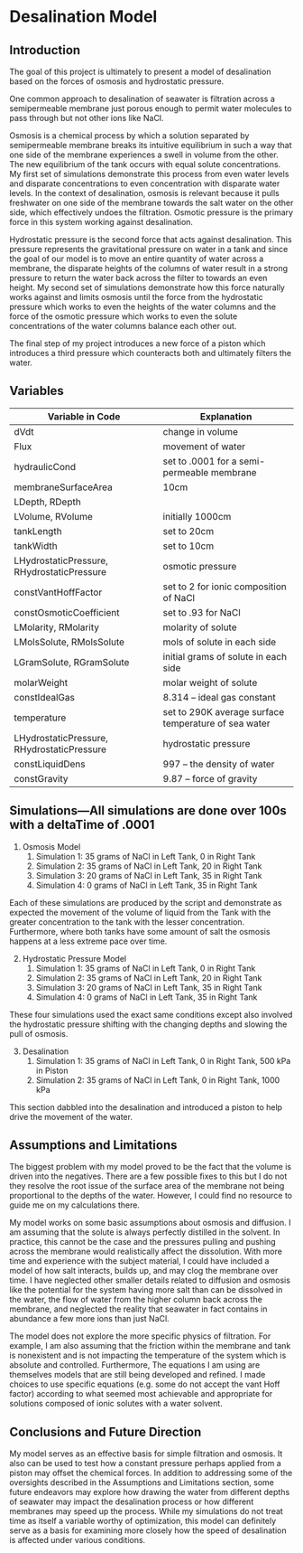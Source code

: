 # Desalination Model

## Introduction

The goal of this project is ultimately to present a model of desalination based on the forces of osmosis and hydrostatic pressure.

One common approach to desalination of seawater is filtration across a semipermeable membrane just porous enough to permit water molecules to pass through but not other ions like NaCl.

Osmosis is a chemical process by which a solution separated by semipermeable membrane breaks its intuitive equilibrium in such a way that one side of the membrane experiences a swell in volume from the other. The new equilibrium of the tank occurs with equal solute concentrations. My first set of simulations demonstrate this process from even water levels and disparate concentrations to even concentration with disparate water levels. In the context of desalination, osmosis is relevant because it pulls freshwater on one side of the membrane towards the salt water on the other side, which effectively undoes the filtration. Osmotic pressure is the primary force in this system working against desalination.

Hydrostatic pressure is the second force that acts against desalination. This pressure represents the gravitational pressure on water in a tank and since the goal of our model is to move an entire quantity of water across a membrane, the disparate heights of the columns of water result in a strong pressure to return the water back across the filter to towards an even height. My second set of simulations demonstrate how this force naturally works against and limits osmosis until the force from the hydrostatic pressure which works to even the heights of the water columns and the force of the osmotic pressure which works to even the solute concentrations of the water columns balance each other out.

The final step of my project introduces a new force of a piston which introduces a third pressure which counteracts both and ultimately filters the water.

## Variables

| Variable in Code | Explanation |
| --- | --- |
| dVdt | change in volume |
| Flux | movement of water |
| hydraulicCond | set to .0001 for a semi-permeable membrane |
| membraneSurfaceArea | 10cm |
| LDepth, RDepth |   |
| LVolume, RVolume | initially 1000cm |
| tankLength | set to 20cm |
| tankWidth | set to 10cm |
| LHydrostaticPressure, RHydrostaticPressure | osmotic pressure |
| constVantHoffFactor | set to 2 for ionic composition of NaCl |
| constOsmoticCoefficient | set to .93 for NaCl |
| LMolarity, RMolarity | molarity of solute |
| LMolsSolute, RMolsSolute | mols of solute in each side |
| LGramSolute, RGramSolute | initial grams of solute in each side |
| molarWeight | molar weight of solute |
| constIdealGas | 8.314 – ideal gas constant |
| temperature | set to 290K average surface temperature of sea water |
| LHydrostaticPressure, RHydrostaticPressure |  hydrostatic pressure |
| constLiquidDens | 997 – the density of water |
| constGravity | 9.87 – force of gravity |

## Simulations—All simulations are done over 100s with a deltaTime of .0001

1. Osmosis Model
   1. Simulation 1: 35 grams of NaCl in Left Tank, 0 in Right Tank
   2. Simulation 2: 35 grams of NaCl in Left Tank, 20 in Right Tank
   3. Simulation 3: 20 grams of NaCl in Left Tank, 35 in Right Tank
   4. Simulation 4: 0 grams of NaCl in Left Tank, 35 in Right Tank

Each of these simulations are produced by the script and demonstrate as expected the movement of the volume of liquid from the Tank with the greater concentration to the tank with the lesser concentration. Furthermore, where both tanks have some amount of salt the osmosis happens at a less extreme pace over time.

2. Hydrostatic Pressure Model
   1. Simulation 1: 35 grams of NaCl in Left Tank, 0 in Right Tank
   2. Simulation 2: 35 grams of NaCl in Left Tank, 20 in Right Tank
   3. Simulation 3: 20 grams of NaCl in Left Tank, 35 in Right Tank
   4. Simulation 4: 0 grams of NaCl in Left Tank, 35 in Right Tank

These four simulations used the exact same conditions except also involved the hydrostatic pressure shifting with the changing depths and slowing the pull of osmosis.

3. Desalination
   1. Simulation 1: 35 grams of NaCl in Left Tank, 0 in Right Tank, 500 kPa in Piston
   2. Simulation 2: 35 grams of NaCl in Left Tank, 0 in Right Tank, 1000 kPa

This section dabbled into the desalination and introduced a piston to help drive the movement of the water.

## Assumptions and Limitations

The biggest problem with my model proved to be the fact that the volume is driven into the negatives. There are a few possible fixes to this but I do not they resolve the root issue of the surface area of the membrane not being proportional to the depths of the water. However, I could find no resource to guide me on my calculations there.

My model works on some basic assumptions about osmosis and diffusion. I am assuming that the solute is always perfectly distilled in the solvent. In practice, this cannot be the case and the pressures pulling and pushing across the membrane would realistically affect the dissolution. With more time and experience with the subject material, I could have included a model of how salt interacts, builds up, and may clog the membrane over time. I have neglected other smaller details related to diffusion and osmosis like the potential for the system having more salt than can be dissolved in the water, the flow of water from the higher column back across the membrane, and neglected the reality that seawater in fact contains in abundance a few more ions than just NaCl.

The model does not explore the more specific physics of filtration. For example, I am also assuming that the friction within the membrane and tank is nonexistent and is not impacting the temperature of the system which is absolute and controlled. Furthermore, The equations I am using are themselves models that are still being developed and refined. I made choices to use specific equations (e.g. some do not accept the vant Hoff factor) according to what seemed most achievable and appropriate for solutions composed of ionic solutes with a water solvent.

## Conclusions and Future Direction

My model serves as an effective basis for simple filtration and osmosis. It also can be used to test how a constant pressure perhaps applied from a piston may offset the chemical forces. In addition to addressing some of the oversights described in the Assumptions and Limitations section, some future endeavors may explore how drawing the water from different depths of seawater may impact the desalination process or how different membranes may speed up the process. While my simulations do not treat time as itself a variable worthy of optimization, this model can definitely serve as a basis for examining more closely how the speed of desalination is affected under various conditions.
